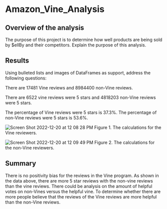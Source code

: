 # Amazon_Vine_Analysis
## Overview of the analysis
The purpose of this project is to determine how well products are being sold by $ellBy and their competitors.
Explain the purpose of this analysis.

## Results
Using bulleted lists and images of DataFrames as support, address the following questions:


There are 17481 Vine reviews and 8984400 non-Vine reviews. 

There are 6522 vine reviews were 5 stars and 4818203 non-Vine reviews were 5 stars. 

The percentage of Vine reviews were 5 stars is 37.3%. The percentage of non-Vine reviews were 5 stars is 53.6%. 

![Screen Shot 2022-12-20 at 12 08 28 PM](https://user-images.githubusercontent.com/110945895/208725080-5728e43f-17fd-4315-b27b-92b84080cee9.png)
Figure 1. The calculations for the Vine reviewers.

![Screen Shot 2022-12-20 at 12 09 49 PM](https://user-images.githubusercontent.com/110945895/208725366-67faed0e-39d3-4a06-85bb-bd27de2deba1.png)
Figure 2. The calculations for the non-Vine reviewers.

## Summary 
There is no positivity bias for the reviews in the Vine program. As shown in the data above, there are more 5 star reviews with the non-vine reviews than the vine reviews. There could be analysis on the amount of helpful votes on non-Vines versus the helpful vine. To determine whether there are more people believe that the reviews of the Vine reviews are more helpful than the non-Vine reviews. 
